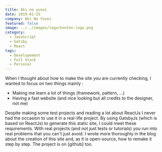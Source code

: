 ```yaml
---
title: Aki no yusei
date: 2019-01-25
company: Aki No Yusei
featured: false
image: ../../images/logo/bonton-logo.png
category:
  - JavaScript
  - Gatsby
  - React
tags:
  - Developement
  - Full Stack
  - Personal
---
```


When I thought about how to make the site you are currently checking, I wanted to focus on two things mainly :

- Making me learn a lot of things (framework, pattern, …)
- Having a fast website (and nice looking but all credits to the designer, not me)

Despite making some test projects and reading a lot about ReactJs I never had the occasion to use it in a real-life project. By using GatsbyJs (which is based on ReactJs) to generate this static site, I could meet these requirements. With real projects (and not just tests or tutorials) you run into real problems that you can't just avoid. I wrote more thoroughly in the blog about the creation of this site and, as it is open-source, how to remake it step by step. The project is on [github] too.
